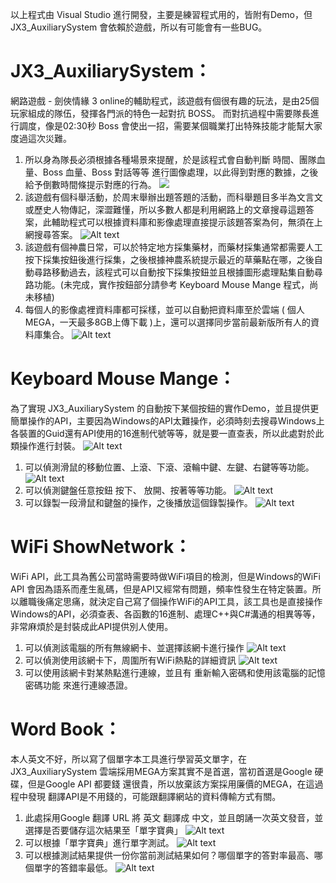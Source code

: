 以上程式由 Visual Studio  進行開發，主要是練習程式用的，皆附有Demo，但JX3_AuxiliarySystem 會依賴於遊戲，所以有可能會有一些BUG。

# JX3_AuxiliarySystem：
網路遊戲 - 劍俠情緣 3 online的輔助程式，該遊戲有個很有趣的玩法，是由25個玩家組成的隊伍，發揮各門派的特色一起對抗 BOSS。 而對抗過程中需要隊長進行調度，像是02:30秒 Boss 會使出一招，需要某個職業打出特殊技能才能幫大家度過這次災難。

1. 所以身為隊長必須根據各種場景來提醒，於是該程式會自動判斷 時間、團隊血量、Boss 血量、Boss 對話等等 進行圖像處理，以此得到對應的數據，之後給予倒數時間條提示對應的行為。
![](https://i.imgur.com/S8z19lm.png)
2. 該遊戲有個科舉活動，於周末舉辦出題答題的活動，而科舉題目多半為文言文或歷史人物傳記，深澀難懂，所以多數人都是利用網路上的文章搜尋這題答案，此輔助程式可以根據資料庫和影像處理直接提示該題答案為何，無須在上網搜尋答案。
![Alt text](./1581308545445.png)
3.  該遊戲有個神農日常，可以於特定地方採集藥材，而藥材採集通常都需要人工按下採集按鈕後進行採集，之後根據神農系統提示最近的草藥點在哪，之後自動尋路移動過去，該程式可以自動按下採集按鈕並且根據圖形處理點集自動尋路功能。(未完成，實作按鈕部分請參考 Keyboard Mouse Mange 程式，尚未移植)
4.  每個人的影像處裡資料庫都可採樣，並可以自動把資料庫至於雲端 ( 個人 MEGA，一天最多8GB上傳下載 )上，還可以選擇同步當前最新版所有人的資料庫集合。
![Alt text](./1581308914675.png)

# Keyboard Mouse Mange：
為了實現 JX3_AuxiliarySystem 的自動按下某個按鈕的實作Demo，並且提供更簡單操作的API，主要因為Windows的API太難操作，必須時刻去搜尋Windows上各裝置的Guid還有API使用的16進制代號等等，就是要一直查表，所以此處對於此類操作進行封裝。
![Alt text](./1581308994031.png)
1. 可以偵測滑鼠的移動位置、上滾、下滾、滾輪中鍵、左鍵、右鍵等等功能。
![Alt text](./1581309030485.png)
2. 可以偵測鍵盤任意按鈕 按下、 放開、按著等等功能。
![Alt text](./1581309063428.png)
3. 可以錄製一段滑鼠和鍵盤的操作，之後播放這個錄製操作。
![Alt text](./1581309090866.png)

# WiFi ShowNetwork：
WiFi API，此工具為舊公司當時需要時做WiFi項目的檢測，但是Windows的WiFi API 會因為語系而產生亂碼，但是API又經常有問題，頻率性發生在特定裝置。所以離職後痛定思痛，就決定自己寫了個操作WiFi的API工具，該工具也是直接操作Windows的API，必須查表、各函數的16進制、處理C++與C#溝通的相異等等，非常麻煩於是封裝成此API提供別人使用。

1. 可以偵測該電腦的所有無線網卡、並選擇該網卡進行操作
![Alt text](./1581309170877.png)
2. 可以偵測使用該網卡下，周圍所有WiFi熱點的詳細資訊 
![Alt text](./1581309164525.png)
3. 可以使用該網卡對某熱點進行連線，並且有 重新輸入密碼和使用該電腦的記憶密碼功能 來進行連線憑證。

# Word Book：
本人英文不好，所以寫了個單字本工具進行學習英文單字，在 JX3_AuxiliarySystem 雲端採用MEGA方案其實不是首選，當初首選是Google 硬碟，但是Google API 都要錢 還很貴，所以放棄該方案採用廉價的MEGA，在這過程中發現 翻譯API是不用錢的，可能跟翻譯網站的資料傳輸方式有關。

1. 此處採用Google 翻譯 URL 將 英文 翻譯成 中文，並且朗誦一次英文發音，並選擇是否要儲存這次結果至「單字寶典」
![Alt text](./1581309212988.png)
2. 可以根據「單字寶典」進行單字測試。
![Alt text](./1581309257041.png)
3. 可以根據測試結果提供一份你當前測試結果如何？哪個單字的答對率最高、哪個單字的答錯率最低。
![Alt text](./1581309282275.png)

